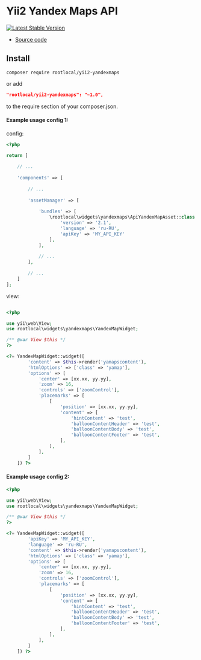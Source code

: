 Yii2 Yandex Maps API
====================

[![Latest Stable Version](https://img.shields.io/packagist/v/rootlocal/yii2-yandexmaps.svg)](https://packagist.org/packages/rootlocal/yii2-yandexmaps)

* [Source code](https://github.com/rootlocal/yii2-yandexmaps)

## Install
```
composer require rootlocal/yii2-yandexmaps
```
or add

```json
"rootlocal/yii2-yandexmaps": "~1.0",
```

to the require section of your composer.json.

#### Example usage config 1:

config: 
```php
<?php

return [
    
    // ...
    
    'components' => [
        
        // ...
    
        'assetManager' => [
            
            'bundles' => [
                \rootlocal\widgets\yandexmaps\ApiYandexMapAsset::class => [
                    'version' => '2.1',
                    'language' => 'ru-RU',
                    'apiKey' => 'MY_API_KEY'
                ],
            ],
            
            // ...
        ],
        
        // ...
    ]
];
```

view:
```php

<?php

use yii\web\View;
use rootlocal\widgets\yandexmaps\YandexMapWidget;

/** @var View $this */
?>

<?= YandexMapWidget::widget([
        'content' => $this->render('yamapscontent'),
        'htmlOptions' => ['class' => 'yamap'],
        'options' => [
            'center' => [xx.xx, yy.yy],
            'zoom' => 16,
            'controls' => ['zoomControl'],
            'placemarks' => [
                [
                    'position' => [xx.xx, yy.yy],
                    'content' => [
                        'hintContent' => 'test',
                        'balloonContentHeader' => 'test',
                        'balloonContentBody' => 'test',
                        'balloonContentFooter' => 'test',
                    ],
                ],
            ],
        ]
    ]) ?>
```

#### Example usage config 2:

```php
<?php

use yii\web\View;
use rootlocal\widgets\yandexmaps\YandexMapWidget;

/** @var View $this */
?>

<?= YandexMapWidget::widget([
        'apiKey' => 'MY_API_KEY',
        'language' => 'ru-RU',
        'content' => $this->render('yamapscontent'),
        'htmlOptions' => ['class' => 'yamap'],
        'options' => [
            'center' => [xx.xx, yy.yy],
            'zoom' => 16,
            'controls' => ['zoomControl'],
            'placemarks' => [
                [
                    'position' => [xx.xx, yy.yy],
                    'content' => [
                        'hintContent' => 'test',
                        'balloonContentHeader' => 'test',
                        'balloonContentBody' => 'test',
                        'balloonContentFooter' => 'test',
                    ],
                ],
            ],
        ]
    ]) ?>
```